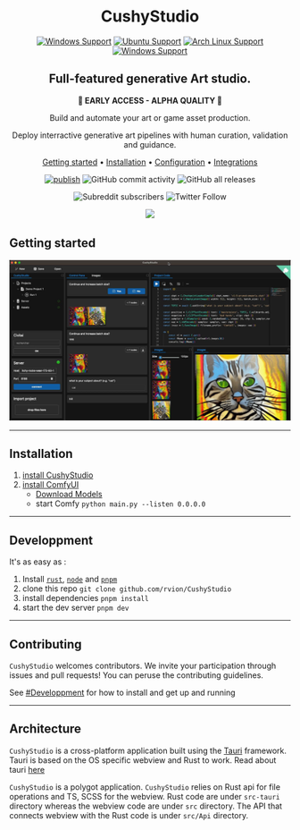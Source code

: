 <div align="center">

# CushyStudio

[![Windows Support](https://img.shields.io/badge/Windows-0078D6?style=for-the-badge&logo=windows&logoColor=white)](https://github.com/rvion/CushyStudio/releases)
[![Ubuntu Support](https://img.shields.io/badge/Ubuntu-E95420?style=for-the-badge&logo=ubuntu&logoColor=white)](https://github.com/rvion/CushyStudio/releases)
[![Arch Linux Support](https://img.shields.io/badge/Arch_Linux-1793D1?style=for-the-badge&logo=arch-linux&logoColor=white)](https://github.com/rvion/CushyStudio/releases)
[![Windows Support](https://img.shields.io/badge/MACOS-adb8c5?style=for-the-badge&logo=macos&logoColor=white)](https://github.com/rvion/CushyStudio/releases)

<!-- [![Downloads][downloads-badge]][releases] -->

<!-- https://shields.io/ -->

<!-- ![Discord](https://img.shields.io/discord/1087008112969531513) -->

<!-- https://discord.gg/GfAN6hF2ad -->

## **Full-featured** generative Art studio.

**🔴 EARLY ACCESS - ALPHA QUALITY 🔴**

Build and automate your art or game asset production.

Deploy interractive generative art pipelines with human curation, validation and guidance.

[Getting started](#getting-started) •
[Installation](#installation) •
[Configuration](#configuration) •
[Integrations](#third-party-integrations)

[![publish](https://github.com/rvion/CushyStudio/actions/workflows/publish.yml/badge.svg)](https://github.com/rvion/CushyStudio/actions/workflows/publish.yml)
![GitHub commit activity](https://img.shields.io/github/commit-activity/m/rvion/CushyStudio)
![GitHub all releases](https://img.shields.io/github/downloads/rvion/CushyStudio/total)

![Subreddit subscribers](https://img.shields.io/reddit/subreddit-subscribers/CushyStudio?style=flat&logo=reddit)
![Twitter Follow](https://img.shields.io/twitter/follow/CushyStudio?style=flat&logo=twitter)

[![](https://dcbadge.vercel.app/api/server/GfAN6hF2ad)](https://discord.gg/GfAN6hF2ad)

</div>

## Getting started

<!-- ![](docs/images/2023-03-14_06-47-30.png) -->

![](website/static/img/screenshots/2023-03-24-09-29-45.png)

<!-- ## Features

-

### Type-safe everywhere

![](website/static/img/screenshots/2023-03-18-23-13-53.png) -->

---

## Installation

1.  [install CushyStudio](http://github.com/rvion/CushyStudio/releases)
1.  [install ComfyUI](https://github.com/comfyanonymous/ComfyUI)
    -   [Download Models](scripts/download-models.sh)
    -   start Comfy `python main.py --listen 0.0.0.0`

---

## Developpment

It's as easy as :

1.  Install [`rust`](rustup), [`node`]() and [`pnpm`]()
2.  clone this repo `git clone github.com/rvion/CushyStudio`
3.  install dependencies `pnpm install`
4.  start the dev server `pnpm dev`

---

## Contributing

`CushyStudio` welcomes contributors. We invite your participation through issues and pull requests! You can peruse the contributing guidelines.

See [#Developpment](#developpment) for how to install and get up and running

---

## Architecture

`CushyStudio` is a cross-platform application built using the [Tauri](https://tauri.studio) framework. Tauri is based on the OS specific webview and Rust to work. Read about tauri [here](https://tauri.studio/en/docs/about/intro)

`CushyStudio` is a polygot application. `CushyStudio` relies on Rust api for file operations and TS, SCSS for the webview. Rust code are under `src-tauri` directory whereas the webview code are under `src` directory. The API that connects webview with the Rust code is under `src/Api` directory.

<!-- This project has quite a backlog of suggestions! If you're new to the project, maybe you'd like to open a pull request to address one of them. -->

<!-- ## Comfy Wishlist

-   [ ] `store` node for persistng node output across flow evaluation
-   [ ] `promptID` that can be sent to the server to be included in every `'status'` , `'progress'` , `'executing'` & `'executed'` update payloads -->
